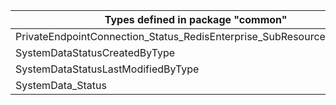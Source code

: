 | Types defined in package "common"                                    | v1alpha1apiv1 | v1alpha1apiv2 |
|----------------------------------------------------------------------|---------------|---------------|
| PrivateEndpointConnection_Status_RedisEnterprise_SubResourceEmbedded | v1alpha1apiv1 |               |
| SystemDataStatusCreatedByType                                        |               | v1alpha1apiv2 |
| SystemDataStatusLastModifiedByType                                   |               | v1alpha1apiv2 |
| SystemData_Status                                                    |               | v1alpha1apiv2 |
